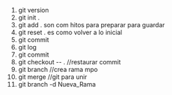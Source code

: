1. git version
2. git init .
3. git add . son com hitos para preparar para guardar
4. git reset . es como volver a lo inicial
5. git commit
6. git log
7. git commit
8. git checkout -- . //restaurar commit 
9. git branch  //crea rama mpo
10. git merge //git para unir 
11. git branch -d Nueva_Rama
